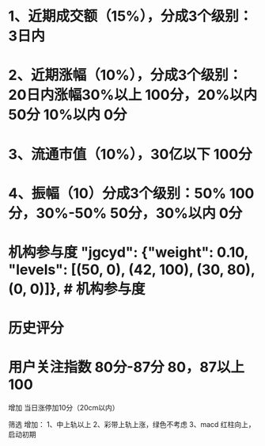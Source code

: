 # 1、近期成交额（15%），分成3个级别：3日内
# 2、近期涨幅（10%），分成3个级别：20日内涨幅30%以上 100分，20%以内 50分 10%以内 0分
# 3、流通市值（10%），30亿以下 100分
# 4、振幅（10）分成3个级别：50% 100分，30%-50% 50分，30%以内 0分
# 机构参与度      "jgcyd": {"weight": 0.10, "levels": [(50, 0), (42, 100), (30, 80), (0, 0)]},  # 机构参与度
# 历史评分
# 用户关注指数  80分-87分 80，87以上100

增加 当日涨停加10分（20cm以内）


筛选 增加：
1、中上轨以上
2、彩带上轨上涨，绿色不考虑
3、macd 红柱向上，启动初期